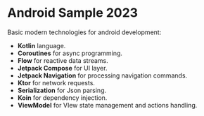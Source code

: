 # Android Sample 2023
Basic modern technologies for android development:
- **Kotlin** language.
- **Coroutines** for async programming.
- **Flow** for reactive data streams.
- **Jetpack Compose** for UI layer.
- **Jetpack Navigation** for processing navigation commands.
- **Ktor** for network requests.
- **Serialization** for Json parsing.
- **Koin** for dependency injection.
- **ViewModel** for VIew state management and actions handling.
